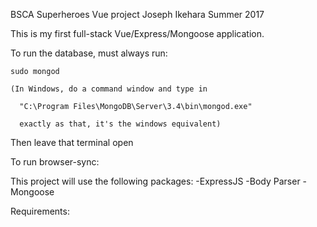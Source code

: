 BSCA Superheroes Vue project
Joseph Ikehara
Summer 2017

This is my first full-stack Vue/Express/Mongoose application.


To run the database, must always run:

    sudo mongod

    (In Windows, do a command window and type in

      "C:\Program Files\MongoDB\Server\3.4\bin\mongod.exe"

      exactly as that, it's the windows equivalent)

Then leave that terminal open

To run browser-sync:

  <!-- browser-sync start --server --files "*.html, css/*.css, js/*.js" -->



This project will use the following packages:
-ExpressJS
-Body Parser
-Mongoose


Requirements:
